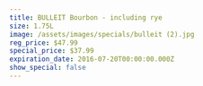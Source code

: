 ```yaml
---
title: BULLEIT Bourbon - including rye
size: 1.75L
image: /assets/images/specials/bulleit (2).jpg
reg_price: $47.99
special_price: $37.99
expiration_date: 2016-07-20T00:00:00.000Z
show_special: false
---
```



